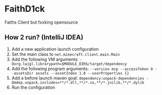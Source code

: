 # FaithD1ck
Faiths Client but fxxking opensource
## How 2 run? (IntelliJ IDEA)
1. Add a new application launch configuration
2. Set the main class to `net.minecraft.client.main.Main`
3. Add the following VM arguments: `-Dorg.lwjgl.librarypath=$MODULE_DIR$/target/dependency`
4. Add the following program arguments: `--version mcp --accessToken 0 --assetsDir assets --assetIndex 1.8 --userProperties {}`
5. Add a before launch maven goal: `dependency:unpack-dependencies -Dmdep.unpack.includes=**/*.dll,**/*.so,**/*.jnilib,**/*.dylib`
6. Run the configuration